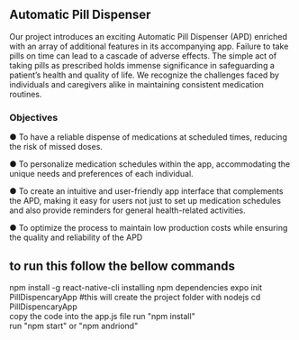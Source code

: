 ## Automatic Pill Dispenser 

Our project introduces an exciting Automatic Pill Dispenser (APD) enriched with an array of additional features in its accompanying app. Failure to take pills on time can lead to a cascade of adverse effects. The simple act of taking pills as prescribed holds immense significance in safeguarding a patient’s health and quality of life. We recognize the challenges faced by individuals and caregivers alike in maintaining consistent medication routines.


### Objectives

●	To have a reliable dispense of medications at scheduled times, reducing the risk of missed doses.

●	To personalize medication schedules within the app, accommodating the unique needs and preferences of each individual.

●	To create an intuitive and user-friendly app interface that complements the APD, making it easy for users not just to set up medication schedules and also provide reminders for general health-related activities.

●	To optimize the process to maintain low production costs while ensuring the quality and reliability of the APD

## to run this follow the bellow commands
npm install -g react-native-cli installing npm dependencies
expo init PillDispencaryApp #this will create the project folder with nodejs
cd PillDispencaryApp   
copy the code into the app.js file 
run "npm install"  
run "npm start" or "npm andriond"

